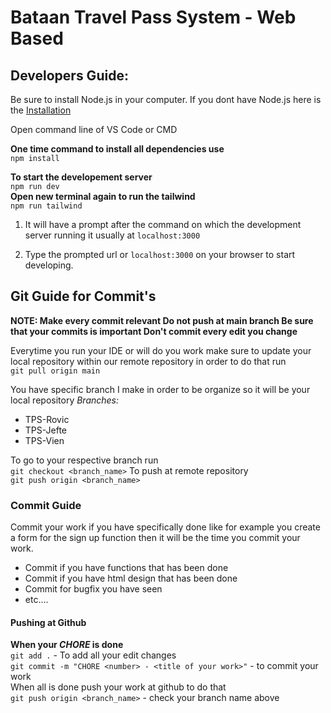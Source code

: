 # Bataan Travel Pass System - Web Based

## Developers Guide:
Be sure to install Node.js in your computer.
If you dont have Node.js here is the [Installation](https://nodejs.org/en/)

Open command line of VS Code or CMD

**One time command to install all dependencies use** \
`npm install`

**To start the developement server** \
`npm run dev` \
**Open new terminal again to run the tailwind** \
`npm run tailwind` 

1. It will have a prompt after the command on which the development server running it usually at `localhost:3000`

2. Type the prompted url or `localhost:3000` on your browser to start developing.

## Git Guide for Commit's
**NOTE: 
Make every commit relevant 
Do not push at main branch
Be sure that your commits is important
Don't commit every edit you change**

Everytime you run your IDE or will do you work make sure to update your local repository within our remote repository in order to do that run \
`git pull origin main`

You have specific branch I make in order to be organize so it will be your local repository 
*Branches:*
 - TPS-Rovic
 - TPS-Jefte
 - TPS-Vien
 
To go to your respective branch run \
`git checkout <branch_name>`
To push at remote repository \
`git push origin <branch_name>`

### Commit Guide
Commit your work if you have specifically done like for example you create a form for the sign up function then it will be the time you commit your work.

 - Commit if you have functions that has been done
 - Commit if you have html design that has been done
 - Commit for bugfix you have seen
 - etc....

#### Pushing at Github 
**When your _CHORE_ is done** \
`git add .` - To add all your edit changes \
`git commit -m "CHORE <number> - <title of your work>"` - to commit your work \
When all is done push your work at github to do that \
`git push origin <branch_name>` - check your branch name above
